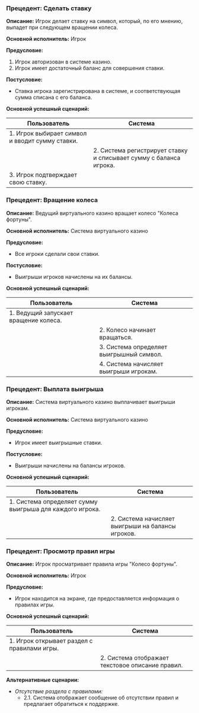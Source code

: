 ### Прецедент: Сделать ставку

**Описание:** Игрок делает ставку на символ, который, по его мнению, выпадет при следующем вращении колеса.

**Основной исполнитель:** Игрок

**Предусловие:** 
1. Игрок авторизован в системе казино.
2. Игрок имеет достаточный баланс для совершения ставки.

**Постусловие:** 
- Ставка игрока зарегистрирована в системе, и соответствующая сумма списана с его баланса.

**Основной успешный сценарий:**

| Пользователь | Система |
|--------------|---------|
| 1. Игрок выбирает символ и вводит сумму ставки. | |
|              | 2. Система регистрирует ставку и списывает сумму с баланса игрока. |
| 3. Игрок подтверждает свою ставку. | |

### Прецедент: Вращение колеса

**Описание:** Ведущий виртуального казино вращает колесо "Колеса фортуны".

**Основной исполнитель:** Система виртуального казино

**Предусловие:** 
- Все игроки сделали свои ставки.

**Постусловие:** 
- Выигрыши игроков начислены на их балансы.

**Основной успешный сценарий:**

| Пользователь | Система |
|--------------|---------|
| 1. Ведущий запускает вращение колеса. | |
|              | 2. Колесо начинает вращаться. |
|              | 3. Система определяет выигрышный символ. |
|              | 4. Система начисляет выигрыши игрокам. |

### Прецедент: Выплата выигрыша

**Описание:** Система виртуального казино выплачивает выигрыши игрокам.

**Основной исполнитель:** Система виртуального казино

**Предусловие:** 
- Игрок имеет выигрышные ставки.

**Постусловие:** 
- Выигрыши начислены на балансы игроков.

**Основной успешный сценарий:**

| Пользователь | Система |
|--------------|---------|
| 1. Система определяет сумму выигрыша для каждого игрока. | |
|              | 2. Система начисляет выигрыши на балансы игроков. |

### Прецедент: Просмотр правил игры

**Описание:** Игрок просматривает правила игры "Колесо фортуны".

**Основной исполнитель:** Игрок

**Предусловие:** 
- Игрок находится на экране, где предоставляется информация о правилах игры.

**Основной успешный сценарий:**

| Пользователь | Система |
|--------------|---------|
| 1. Игрок открывает раздел с правилами игры. | |
|              | 2. Система отображает текстовое описание правил. |

**Альтернативные сценарии:**
- *Отсутствие раздела с правилами:*
    - 2.1. Система отображает сообщение об отсутствии правил и предлагает обратиться к поддержке.
